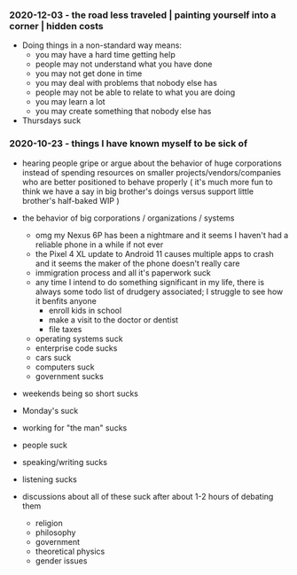 <!-- no-select -->

### 2020-12-03 - the road less traveled | painting yourself into a corner | hidden costs

- Doing things in a non-standard way means:
	- you may have a hard time getting help
	- people may not understand what you have done
	- you may not get done in time
	- you may deal with problems that nobody else has
	- people may not be able to relate to what you are doing
	- you may learn a lot
	- you may create something that nobody else has
- Thursdays suck

### 2020-10-23 - things I have known myself to be sick of

- hearing people gripe or argue about the behavior of huge corporations instead of spending resources on smaller projects/vendors/companies who are better positioned to behave properly
  ( it's much more fun to think we have a say in big brother's doings versus support little brother's half-baked WIP )

- the behavior of big corporations / organizations / systems
  - omg my Nexus 6P has been a nightmare and it seems I haven't had a reliable phone in a while if not ever
  - the Pixel 4 XL update to Android 11 causes multiple apps to crash and it seems the maker of the phone doesn't really care
  - immigration process and all it's paperwork suck
  - any time I intend to do something significant in my life, there is always some todo list of drudgery associated; I struggle to see how it benfits anyone
    - enroll kids in school
    - make a visit to the doctor or dentist
    - file taxes
  - operating systems suck
  - enterprise code sucks
  - cars suck
  - computers suck
  - government sucks

- weekends being so short sucks

- Monday's suck

- working for "the man" sucks

- people suck

- speaking/writing sucks

- listening sucks


- discussions about all of these suck after about 1-2 hours of debating them
  - religion
  - philosophy
  - government
  - theoretical physics
  - gender issues
